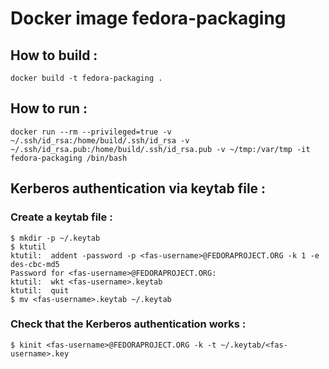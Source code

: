 # Docker image fedora-packaging

## How to build :
`docker build -t fedora-packaging .`

## How to run :
`docker run --rm --privileged=true -v ~/.ssh/id_rsa:/home/build/.ssh/id_rsa -v ~/.ssh/id_rsa.pub:/home/build/.ssh/id_rsa.pub -v ~/tmp:/var/tmp -it fedora-packaging /bin/bash`

## Kerberos authentication via keytab file :

### Create a keytab file :
```
$ mkdir -p ~/.keytab
$ ktutil 
ktutil:  addent -password -p <fas-username>@FEDORAPROJECT.ORG -k 1 -e des-cbc-md5
Password for <fas-username>@FEDORAPROJECT.ORG: 
ktutil:  wkt <fas-username>.keytab
ktutil:  quit
$ mv <fas-username>.keytab ~/.keytab
```

### Check that the Kerberos authentication works :
`$ kinit <fas-username>@FEDORAPROJECT.ORG -k -t ~/.keytab/<fas-username>.key`
